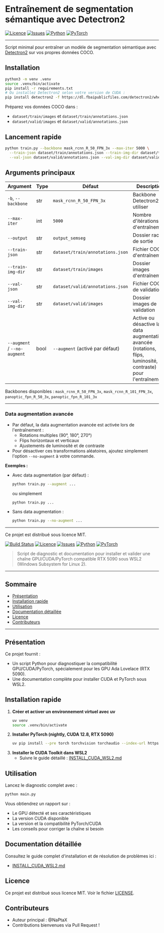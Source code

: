 # Entraînement de segmentation sémantique avec Detectron2

[![Licence](https://img.shields.io/github/license/<OWNER>/<REPO>)](LICENSE)
[![Issues](https://img.shields.io/github/issues/<OWNER>/<REPO>)](https://github.com/<OWNER>/<REPO>/issues)
[![Python](https://img.shields.io/badge/python-3.8%2B-blue)](https://www.python.org/)
[![PyTorch](https://img.shields.io/badge/pytorch-compatible%20%7C%20cuda%2011%2B-important)](https://pytorch.org/)

---

Script minimal pour entraîner un modèle de segmentation sémantique avec [Detectron2](https://github.com/facebookresearch/detectron2) sur vos propres données COCO.

## Installation

```bash
python3 -m venv .venv
source .venv/bin/activate
pip install -r requirements.txt
# Ou installez Detectron2 selon votre version de CUDA :
pip install detectron2 -f https://dl.fbaipublicfiles.com/detectron2/wheels/cu118/torch2.0/index.html
```

Préparez vos données COCO dans :
- `dataset/train/images` et `dataset/train/annotations.json`
- `dataset/valid/images` et `dataset/valid/annotations.json`

## Lancement rapide

```bash
python train.py --backbone mask_rcnn_R_50_FPN_3x --max-iter 5000 \
  --train-json dataset/train/annotations.json --train-img-dir dataset/train/images \
  --val-json dataset/valid/annotations.json --val-img-dir dataset/valid/images
```

## Arguments principaux

| Argument                | Type    | Défaut                        | Description |
|-------------------------|---------|-------------------------------|-------------|
| `-b`, `--backbone`      | str     | `mask_rcnn_R_50_FPN_3x`       | Backbone Detectron2 à utiliser |
| `--max-iter`            | int     | `5000`                        | Nombre d'itérations d'entraînement |
| `--output`              | str     | `output_semseg`               | Dossier racine de sortie |
| `--train-json`          | str     | `dataset/train/annotations.json` | Fichier COCO d'entraînement |
| `--train-img-dir`       | str     | `dataset/train/images`         | Dossier images d'entraînement |
| `--val-json`            | str     | `dataset/valid/annotations.json` | Fichier COCO de validation |
| `--val-img-dir`         | str     | `dataset/valid/images`         | Dossier images de validation |
| `--augment` / `--no-augment` | bool | `--augment` (activé par défaut) | Active ou désactive la data augmentation avancée (rotations, flips, luminosité, contraste) pour l'entraînement |

Backbones disponibles : `mask_rcnn_R_50_FPN_3x`, `mask_rcnn_R_101_FPN_3x`, `panoptic_fpn_R_50_3x`, `panoptic_fpn_R_101_3x`

---

### Data augmentation avancée

- Par défaut, la data augmentation avancée est activée lors de l'entraînement :
    - Rotations multiples (90°, 180°, 270°)
    - Flips horizontaux et verticaux
    - Ajustements de luminosité et de contraste
- Pour désactiver ces transformations aléatoires, ajoutez simplement l'option `--no-augment` à votre commande.

**Exemples :**

- Avec data augmentation (par défaut) :
  ```bash
  python train.py --augment ...
  ```
  ou simplement
  ```bash
  python train.py ...
  ```
- Sans data augmentation :
  ```bash
  python train.py --no-augment ...
  ```

---

Ce projet est distribué sous licence MIT.


[![Build Status](https://img.shields.io/github/actions/workflow/status/<OWNER>/<REPO>/ci.yml?branch=main)](https://github.com/<OWNER>/<REPO>/actions)
[![Licence](https://img.shields.io/github/license/<OWNER>/<REPO>)](LICENSE)
[![Issues](https://img.shields.io/github/issues/<OWNER>/<REPO>)](https://github.com/<OWNER>/<REPO>/issues)
[![Python](https://img.shields.io/badge/python-3.8%2B-blue)](https://www.python.org/)
[![PyTorch](https://img.shields.io/badge/pytorch-nightly%20%7C%20cuda%2012.8-important)](https://pytorch.org/)

> Script de diagnostic et documentation pour installer et valider une chaîne GPU/CUDA/PyTorch compatible RTX 5090 sous WSL2 (Windows Subsystem for Linux 2).

---

## Sommaire
- [Présentation](#présentation)
- [Installation rapide](#installation-rapide)
- [Utilisation](#utilisation)
- [Documentation détaillée](#documentation-détaillée)
- [Licence](#licence)
- [Contributeurs](#contributeurs)

---

## Présentation
Ce projet fournit :
- Un script Python pour diagnostiquer la compatibilité GPU/CUDA/PyTorch, spécialement pour les GPU Ada Lovelace (RTX 5090).
- Une documentation complète pour installer CUDA et PyTorch sous WSL2.

## Installation rapide

1. **Créer et activer un environnement virtuel avec uv**
   ```bash
   uv venv
   source .venv/bin/activate
   ```
2. **Installer PyTorch (nightly, CUDA 12.8, RTX 5090)**
   ```bash
   uv pip install --pre torch torchvision torchaudio --index-url https://download.pytorch.org/whl/nightly/cu128
   ```
3. **Installer le CUDA Toolkit dans WSL2**
   - Suivre le guide détaillé : [INSTALL_CUDA_WSL2.md](./INSTALL_CUDA_WSL2.md)

## Utilisation
Lancez le diagnostic complet avec :
```bash
python main.py
```

Vous obtiendrez un rapport sur :
- Le GPU détecté et ses caractéristiques
- La version CUDA disponible
- La version et la compatibilité PyTorch/CUDA
- Les conseils pour corriger la chaîne si besoin

## Documentation détaillée
Consultez le guide complet d'installation et de résolution de problèmes ici :
- [INSTALL_CUDA_WSL2.md](./INSTALL_CUDA_WSL2.md)

## Licence
Ce projet est distribué sous licence MIT. Voir le fichier [LICENSE](./LICENSE).

## Contributeurs
- Auteur principal : @NaPtaX
- Contributions bienvenues via Pull Request !

